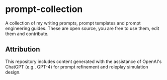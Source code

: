 # prompt-collection
A collection of my writing prompts, prompt templates and prompt engineering guides. These are open source, you are free to use them, edit them and contribute.
## Attribution
This repository includes content generated with the assistance of OpenAI's ChatGPT (e.g., GPT-4) for prompt refinement and roleplay simulation design.  
